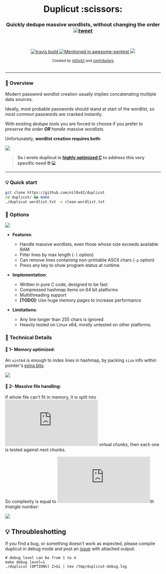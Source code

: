 <h1 align="center">Duplicut :scissors:</h1>

<h3 align="center">
    Quickly dedupe massive wordlists, without changing the order
    <a href="https://twitter.com/intent/tweet?text=Duplicut%3A%20Remove%20duplicates%20from%20MASSIVE%20wordlist%2C%20without%20sorting%20it%20(for%20dictionnary-based%20password%20cracking)%20-%20by%20%40nil0x42&url=https://github.com/nil0x42/duplicut">
      <img src="https://img.shields.io/twitter/url?label=tweet&logo=twitter&style=social&url=http%3A%2F%2F0" alt="tweet">
    </a>
</h3>
<br>

<p align="center">
  <a href="https://travis-ci.com/nil0x42/duplicut">
    <img src="https://img.shields.io/travis/com/nil0x42/duplicut?branch=master&logo=travis" alt="travis build">
  </a>
  <a href="https://github.com/enaqx/awesome-pentest">
    <img src="https://awesome.re/mentioned-badge.svg" alt="Mentioned in awesome-pentest">
  </a>
  <a href="https://twitter.com/intent/follow?screen_name=nil0x42" target="_blank">
    <img src="https://img.shields.io/twitter/follow/nil0x42.svg?logo=twitter" akt="follow on twitter">
  </a>
</p>

<div align="center">
  <sub>
    Created by
    <a href="https://twitter.com/nil0x42">nil0x42</a> and
    <a href="https://github.com/nil0x42/duplicut/graphs/contributors">contributors</a>
  </sub>
</div>

<br>

* * * * * * * * * * * * * * * * * * * * * * * * * * * * * * * * * * *

### :book: Overview

Modern password wordlist creation usually implies concatenating
multiple data sources.

Ideally, most probable passwords should stand at start of the wordlist,
so most common passwords are cracked instantly.

With existing *dedupe tools* you are forced to choose
if you prefer to _preserve the order **OR** handle massive wordlists_.

Unfortunately, **wordlist creation requires both**:

![][img-1-comparison]

> **So i wrote duplicut in [highly optimized C] to address this very specific need :nerd_face: :computer:**

* * * * * * * * * * * * * * * * * * * * * * * * * * * * * * * * * * *

### :bulb: Quick start

```sh
git clone https://github.com/nil0x42/duplicut
cd duplicut/ && make
./duplicut wordlist.txt -o clean-wordlist.txt
```


### :wrench: Options

![][img-4-help]

* **Features**:
    - Handle massive wordlists, even those whose size exceeds available RAM
    - Filter lines by max length (`-l` option)
    - Can remove lines containing non-printable ASCII chars (`-p` option)
    - Press any key to show program status at runtime.

* **Implementation**:
    - Written in pure C code, designed to be fast
    - Compressed hashmap items on 64 bit platforms
    - Multithreading support
    - **[TODO]:** Use huge memory pages to increase performance

* **Limitations**:
    - Any line longer than 255 chars is ignored
    - Heavily tested on Linux x64, mostly untested on other platforms.


### :book: Technical Details

#### :small_orange_diamond: 1- Memory optimized:

An `uint64` is enough to index lines in hashmap, by packing
`size` info within pointer's [extra bits][tagged-pointer]:

![][img-2-line-struct]


#### :small_orange_diamond: 2- Massive file handling:

If whole file can't fit in memory, it is split into ![][latex-n]
virtual chunks, then each one is tested against next chunks.

So complexity is equal to ![][latex-n]th *triangle number*:

![][img-3-chunked-processing]


## :bulb: Throubleshotting

If you find a bug, or something doesn't work as expected,
please compile duplicut in debug mode and post an [issue] with
attached output:
```
# debug level can be from 1 to 4
make debug level=1
./duplicut [OPTIONS] 2>&1 | tee /tmp/duplicut-debug.log
```


[highly optimized C]: https://github.com/nil0x42/duplicut/blob/master/src/line.c#L39

[img-1-comparison]: data/img/1-comparison.png
[img-2-line-struct]: data/img/2-line-struct.png
[img-3-chunked-processing]: data/img/3-chunked-processing.png
[img-4-help]: data/img/4-help.png

[issue]: https://github.com/nil0x42/duplicut/issues
[tagged-pointer]: https://en.wikipedia.org/wiki/Tagged_pointer

[latex-n]: http://www.sciweavers.org/tex2img.php?fs=15&eq=n
[latex-nth-triangle]: http://www.sciweavers.org/tex2img.php?fs=32&eq=%5Csum_%7Bk%3D1%7D%5Enk
